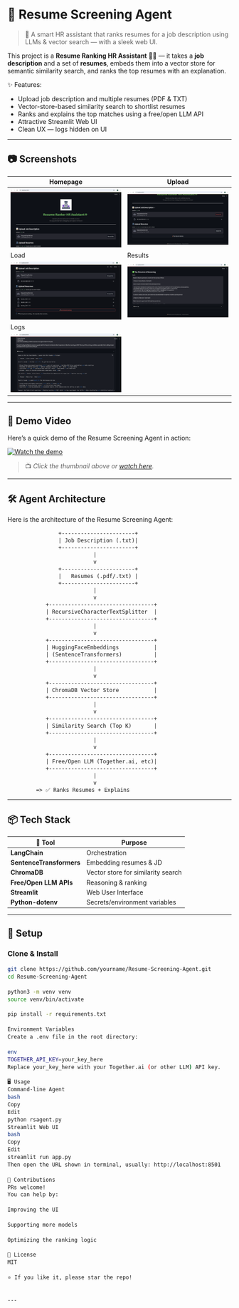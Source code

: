 # 📄 Resume Screening Agent

> 🚀 A smart HR assistant that ranks resumes for a job description using LLMs & vector search — with a sleek web UI.

This project is a **Resume Ranking HR Assistant** 🧑‍💼 — it takes a **job description** and a set of **resumes**, embeds them into a vector store for semantic similarity search, and ranks the top resumes with an explanation.

✨ Features:
- Upload job description and multiple resumes (PDF & TXT)
- Vector-store-based similarity search to shortlist resumes
- Ranks and explains the top matches using a free/open LLM API
- Attractive Streamlit Web UI
- Clean UX — logs hidden on UI

---

## 📷 Screenshots

| Homepage | Upload |
|----------|--------|
| ![Homepage](screenshots/homepage.png) | ![Upload](screenshots/upload.png) | 
| Load | Results |
| ![Load](screenshots/loading.png) | ![Results](screenshots/Result.png) | | 
| Logs |
| ![Logs](screenshots/Logs.png)

---

## 🎥 Demo Video

Here’s a quick demo of the Resume Screening Agent in action:  

[![Watch the demo](https://img.youtube.com/vi/IEBO5puya80/0.jpg)](https://youtu.be/IEBO5puya80)  

> 📺 *Click the thumbnail above or [watch here]([https://www.youtube.com/watch?v=your-video-id-here](https://www.youtube.com/watch?v=IEBO5puya80)).*

---

## 🛠️ Agent Architecture

Here is the architecture of the Resume Screening Agent:

                    +-----------------------+
                    | Job Description (.txt)|
                    +-----------------------+
                               |
                               v
                    +-----------------------+
                    |   Resumes (.pdf/.txt) |
                    +-----------------------+
                               |
                               v
                +---------------------------------+
                | RecursiveCharacterTextSplitter  |
                +---------------------------------+
                               |
                               v
                +---------------------------------+
                | HuggingFaceEmbeddings           |
                | (SentenceTransformers)          |
                +---------------------------------+
                               |
                               v
                +---------------------------------+
                | ChromaDB Vector Store           |
                +---------------------------------+
                               |
                               v
                +---------------------------------+
                | Similarity Search (Top K)       |
                +---------------------------------+
                               |
                               v
                +---------------------------------+
                | Free/Open LLM (Together.ai, etc)|
                +---------------------------------+
                               |
                               v
             => ✅ Ranks Resumes + Explains


---

## 📦 Tech Stack

| 🧰 Tool                    | Purpose                                |
|-----------------------------|----------------------------------------|
| **LangChain**              | Orchestration                         |
| **SentenceTransformers**   | Embedding resumes & JD                |
| **ChromaDB**               | Vector store for similarity search    |
| **Free/Open LLM APIs**     | Reasoning & ranking                   |
| **Streamlit**              | Web User Interface                    |
| **Python-dotenv**          | Secrets/environment variables         |

---

## 🚀 Setup

### Clone & Install
```bash
git clone https://github.com/yourname/Resume-Screening-Agent.git
cd Resume-Screening-Agent

python3 -m venv venv
source venv/bin/activate

pip install -r requirements.txt

Environment Variables
Create a .env file in the root directory:

env
TOGETHER_API_KEY=your_key_here
Replace your_key_here with your Together.ai (or other LLM) API key.

🖥️ Usage
Command-line Agent
bash
Copy
Edit
python rsagent.py
Streamlit Web UI
bash
Copy
Edit
streamlit run app.py
Then open the URL shown in terminal, usually: http://localhost:8501

🤝 Contributions
PRs welcome!
You can help by:

Improving the UI

Supporting more models

Optimizing the ranking logic

📄 License
MIT

⭐ If you like it, please star the repo!


---  
